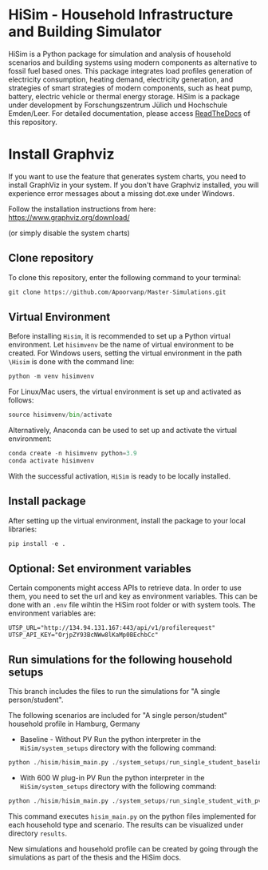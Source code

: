 # HiSim - Household Infrastructure and Building Simulator

HiSim is a Python package for simulation and analysis of household scenarios and building systems using modern
components as alternative to fossil fuel based ones. This package integrates load profiles generation of electricity
consumption, heating demand, electricity generation, and strategies of smart strategies of modern components, such as
heat pump, battery, electric vehicle or thermal energy storage. HiSim is a package under development by
Forschungszentrum Jülich und Hochschule Emden/Leer. For detailed documentation, please
access [ReadTheDocs](https://household-infrastructure-simulator.readthedocs.io/en/latest/) of this repository.


# Install Graphviz

If you want to use the feature that generates system charts, you need to install GraphViz in your system. If you don't
have Graphviz installed, you will experience error messages about a missing dot.exe under Windows.

Follow the installation instructions from here:
https://www.graphviz.org/download/

(or simply disable the system charts)

Clone repository
-----------------------
To clone this repository, enter the following command to your terminal:

```python
git clone https://github.com/Apoorvanp/Master-Simulations.git
```

Virtual Environment
-----------------------
Before installing `Hisim`, it is recommended to set up a Python virtual environment. Let `hisimvenv` be the name of
virtual environment to be created. For Windows users, setting the virtual environment in the path `\Hisim` is done with
the command line:

```python
python -m venv hisimvenv
```

For Linux/Mac users, the virtual environment is set up and activated as follows:

```python 
source hisimvenv/bin/activate
```

Alternatively, Anaconda can be used to set up and activate the virtual environment:

```python 
conda create -n hisimvenv python=3.9
conda activate hisimvenv
```

With the successful activation, `HiSim` is ready to be locally installed.

Install package
------------------------
After setting up the virtual environment, install the package to your local libraries:

```python
pip install -e .
```

Optional: Set environment variables
-----------------------
Certain components might access APIs to retrieve data. In order to use them, you need to set the url and key as environment variables. This can be done with an `.env` file wihtin the HiSim root folder or with system tools. The environment variables are:

```
UTSP_URL="http://134.94.131.167:443/api/v1/profilerequest"
UTSP_API_KEY="OrjpZY93BcNWw8lKaMp0BEchbCc"
```

Run simulations for the following household setups
-----------------------

This branch includes the files to run the simulations for "A single person/student". 

The following scenarios are included for "A single person/student" household profile in Hamburg, Germany
* Baseline - Without PV
Run the python interpreter in the `HiSim/system_setups` directory with the following command:
```python
python ./hisim/hisim_main.py ./system_setups/run_single_student_baseline.py
```

* With 600 W plug-in PV
Run the python interpreter in the `HiSim/system_setups` directory with the following command:
```python
python ./hisim/hisim_main.py ./system_setups/run_single_student_with_pv.py
```

This command executes `hisim_main.py` on the python files implemented for each household type and scenario. The results can be visualized under directory `results`. 

New simulations and household profile can be created by going through the simulations as part of the thesis and the HiSim docs.

